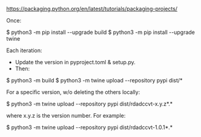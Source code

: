 https://packaging.python.org/en/latest/tutorials/packaging-projects/

Once:

$ python3 -m pip install --upgrade build
$ python3 -m pip install --upgrade twine

Each iteration:

* Update the version in pyproject.toml & setup.py. 
* Then:

$ python3 -m build
$ python3 -m twine upload --repository pypi dist/*

For a specific version, w/o deleting the others locally:

$ python3 -m twine upload --repository pypi dist/rdadccvt-x.y.z*.*

where x.y.z is the version number. For example:

$ python3 -m twine upload --repository pypi dist/rdadccvt-1.0.1*.*